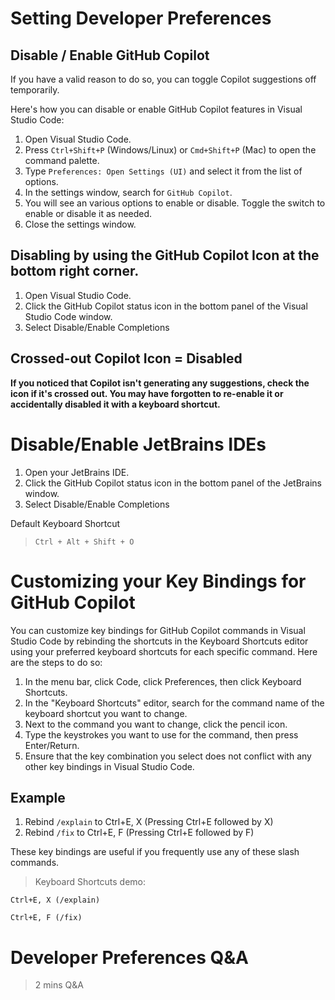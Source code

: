 # Setting Developer Preferences

## Disable / Enable GitHub Copilot

If you have a valid reason to do so, you can toggle Copilot suggestions off temporarily.

Here's how you can disable or enable GitHub Copilot features in Visual Studio Code:

1. Open Visual Studio Code.
2. Press `Ctrl+Shift+P` (Windows/Linux) or `Cmd+Shift+P` (Mac) to open the command palette.
3. Type `Preferences: Open Settings (UI)` and select it from the list of options.
4. In the settings window, search for `GitHub Copilot`.
5. You will see an various options to enable or disable. Toggle the switch to enable or disable it as needed.
6. Close the settings window.

## Disabling by using the GitHub Copilot Icon at the bottom right corner.

1. Open Visual Studio Code.
2. Click the GitHub Copilot status icon in the bottom panel of the Visual Studio Code window.
3. Select Disable/Enable Completions

## Crossed-out Copilot Icon = Disabled

**If you noticed that Copilot isn't generating any suggestions, check the icon if it's crossed out.
You may have forgotten to re-enable it or accidentally disabled it with a keyboard shortcut.**

# Disable/Enable JetBrains IDEs

1. Open your JetBrains IDE.
2. Click the GitHub Copilot status icon in the bottom panel of the JetBrains window.
3. Select Disable/Enable Completions

Default Keyboard Shortcut
> `Ctrl + Alt + Shift + O `

# Customizing your Key Bindings for GitHub Copilot

You can customize key bindings for GitHub Copilot commands in Visual Studio Code by rebinding the shortcuts in the Keyboard Shortcuts editor using your preferred keyboard shortcuts for each specific command. Here are the steps to do so:

1. In the menu bar, click Code, click Preferences, then click Keyboard Shortcuts.
2. In the "Keyboard Shortcuts" editor, search for the command name of the keyboard shortcut you want to change.
3. Next to the command you want to change, click the pencil icon.
4. Type the keystrokes you want to use for the command, then press Enter/Return.
5. Ensure that the key combination you select does not conflict with any other key bindings in Visual Studio Code.

## Example

1. Rebind `/explain` to Ctrl+E, X (Pressing Ctrl+E followed by X)
2. Rebind `/fix` to Ctrl+E, F (Pressing Ctrl+E followed by F)

These key bindings are useful if you frequently use any of these slash commands.

> Keyboard Shortcuts demo:

```text
Ctrl+E, X (/explain)
```

```text
Ctrl+E, F (/fix)
```

# Developer Preferences Q&A

> 2 mins Q&A